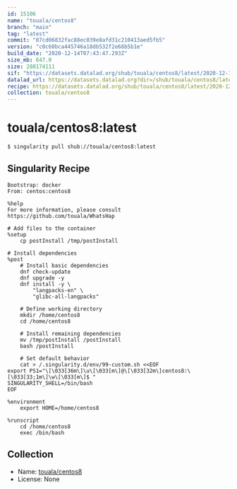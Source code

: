 ```yaml
---
id: 15106
name: "touala/centos8"
branch: "main"
tag: "latest"
commit: "07cd06832fac88ec039e8afd31c210413aed5fb5"
version: "c0c60bca445746a18db532f2e68b5b1e"
build_date: "2020-12-14T07:43:47.293Z"
size_mb: 647.0
size: 288174111
sif: "https://datasets.datalad.org/shub/touala/centos8/latest/2020-12-14-07cd0683-c0c60bca/c0c60bca445746a18db532f2e68b5b1e.sif"
datalad_url: https://datasets.datalad.org?dir=/shub/touala/centos8/latest/2020-12-14-07cd0683-c0c60bca/
recipe: https://datasets.datalad.org/shub/touala/centos8/latest/2020-12-14-07cd0683-c0c60bca/Singularity
collection: touala/centos8
---
```


# touala/centos8:latest

```bash
$ singularity pull shub://touala/centos8:latest
```

## Singularity Recipe

```singularity
Bootstrap: docker
From: centos:centos8

%help
For more information, please consult https://github.com/touala/WhatsHap

# Add files to the container
%setup
    cp postInstall /tmp/postInstall

# Install dependencies
%post
    # Install basic dependencies
    dnf check-update
    dnf upgrade -y
    dnf install -y \
        "langpacks-en" \
        "glibc-all-langpacks"

    # Define working directory
    mkdir /home/centos8
    cd /home/centos8

    # Install remaining dependencies
    mv /tmp/postInstall /postInstall
    bash /postInstall

    # Set default behavior
    cat > /.singularity.d/env/99-custom.sh <<EOF
export PS1="\[\033[36m\]\u\[\033[m\]@\[\033[32m\]centos8:\[\033[33;1m\]\w\[\033[m\]$ "
SINGULARITY_SHELL=/bin/bash
EOF

%environment
    export HOME=/home/centos8

%runscript
    cd /home/centos8
    exec /bin/bash
```

## Collection

 - Name: [touala/centos8](https://github.com/touala/centos8)
 - License: None

